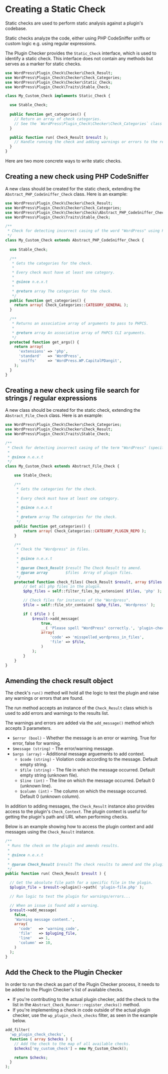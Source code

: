 # Creating a Static Check

Static checks are used to perform static analysis against a plugin's codebase.

Static checks analyze the code, either using PHP CodeSniffer sniffs or custom logic e.g. using regular expressions.

The Plugin Checker provides the `Static_Check` interface, which is used to identify a static check. This interface does not contain any methods but serves as a marker for static checks.

```php
use WordPress\Plugin_Check\Checker\Check_Result;
use WordPress\Plugin_Check\Checker\Check_Categories;
use WordPress\Plugin_Check\Checker\Static_Check;
use WordPress\Plugin_Check\Traits\Stable_Check;

class My_Custom_Check implements Static_Check {

  use Stable_Check;
  
  public function get_categories() {
    // Return an array of check categories.
    // See the `WordPress\Plugin_Check\Checker\Check_Categories` class for available categories.
  }

  public function run( Check_Result $result );
    // Handle running the check and adding warnings or errors to the result.
  }
}
```

Here are two more concrete ways to write static checks.

## Creating a new check using PHP CodeSniffer

A new class should be created for the static check, extending the `Abstract_PHP_CodeSniffer_Check` class. Here is an example:

```php
use WordPress\Plugin_Check\Checker\Check_Result;
use WordPress\Plugin_Check\Checker\Check_Categories;
use WordPress\Plugin_Check\Checker\Checks\Abstract_PHP_CodeSniffer_Check;
use WordPress\Plugin_Check\Traits\Stable_Check;

/**
 * Check for detecting incorrect casing of the word "WordPress" using PHP CodeSniffer.
 */
class My_Custom_Check extends Abstract_PHP_CodeSniffer_Check {
  
  use Stable_Check;

  /**
   * Gets the categories for the check.
   *
   * Every check must have at least one category.
   *
   * @since n.e.x.t
   *
   * @return array The categories for the check.
   */
  public function get_categories() {
    return array( Check_Categories::CATEGORY_GENERAL );
  }

  /**
   * Returns an associative array of arguments to pass to PHPCS.
   *
   * @return array An associative array of PHPCS CLI arguments.
   */
  protected function get_args() {
    return array(
      'extensions' => 'php',
      'standard'   => 'WordPress',
      'sniffs'     => 'WordPress.WP.CapitalPDangit',
    );
  }
}
```

## Creating a new check using file search for strings / regular expressions

A new class should be created for the static check, extending the `Abstract_File_Check` class. Here is an example:

```php
use WordPress\Plugin_Check\Checker\Check_Categories;
use WordPress\Plugin_Check\Checker\Check_Result;
use WordPress\Plugin_Check\Traits\Stable_Check;

/**
 * Check for detecting incorrect casing of the term "WordPress" (specifically "Wordpress") using string search in files.
 *
 * @since n.e.x.t
 */
class My_Custom_Check extends Abstract_File_Check {

	use Stable_Check;

	/**
	 * Gets the categories for the check.
	 *
	 * Every check must have at least one category.
	 *
	 * @since n.e.x.t
	 *
	 * @return array The categories for the check.
	 */
	public function get_categories() {
		return array( Check_Categories::CATEGORY_PLUGIN_REPO );
	}

	/**
	 * Check the "Wordpress" in files.
	 *
	 * @since n.e.x.t
	 *
	 * @param Check_Result $result The Check Result to amend.
	 * @param array        $files  Array of plugin files.
	 */
	protected function check_files( Check_Result $result, array $files ) {
    	// Get all php files in the plugin.
		$php_files = self::filter_files_by_extension( $files, 'php' );

    	// Check files for instances of the "Wordpress".
		$file = self::file_str_contains( $php_files, 'Wordpress' );

		if ( $file ) {
			$result->add_message(
				true,
				__( 'Please spell "WordPress" correctly.', 'plugin-check' ),
				array(
					'code' => 'misspelled_wordpress_in_files',
					'file' => $file,
				)
			);
		}
	}
}
```

## Amending the check result object

The check's `run()` method will hold all the logic to test the plugin and raise any warnings or errors that are found.

The run method accepts an instance of the `Check_Result` class which is used to add errors and warnings to the results list.

The warnings and errors are added via the `add_message()` method which accepts 3 parameters.

- `$error (bool)` - Whether the message is an error or warning. True for error, false for warning.
- `$message (string)` - The error/warning message.
- `$args (array)` - Additional message arguements to add context.
  - `$code (string)` - Violation code according to the message. Default empty string.
  - `$file (string)` - The file in which the message occurred. Default empty string (unknown file).
  - `$line (int)` - The line on which the message occurred. Default 0 (unknown line).
  - `$column (int)` - The column on which the message occurred. Default 0 (unknown column).

In addition to adding messages, the `Check_Result` instance also provides access to the plugin's `Check_Context`. The plugin context is useful for getting the plugin's path and URL when performing checks.

Below is an example showing how to access the plugin context and add messages using the `Check_Result` instance.

```php
/**
 * Runs the check on the plugin and amends results.
 *
 * @since n.e.x.t
 *
 * @param Check_Result $result The check results to amend and the plugin context.
 */
public function run( Check_Result $result ) {

  // Get the absolute file path for a specific file in the plugin.
  $plugin_file = $result->plugin()->path( 'plugin-file.php' );

  // Run logic to test the plugin for warnings/errors...

  // When an issue is found add a warning.
  $result->add_message(
    false, 
    'Warning message content.', 
    array(
      'code'   => 'warning_code',
      'file'   => $pluging_file,
      'line'   => 1,
      'column' => 10,
    )
  );
}
```

## Add the Check to the Plugin Checker

In order to run the check as part of the Plugin Checker process, it needs to be added to the Plugin Checker's list of available checks.

- If you're contributing to the actual plugin checker, add the check to the list in the `Abstract_Check_Runner::register_checks()` method.
- If you're implementing a check in code outside of the actual plugin checker, use the `wp_plugin_check_checks` filter, as seen in the example below.

```php
add_filter(
  'wp_plugin_check_checks',
  function ( array $checks ) {
    // Add the check to the map of all available checks.
    $checks['my_custom_check'] = new My_Custom_Check();

    return $checks;
  }
);
```
